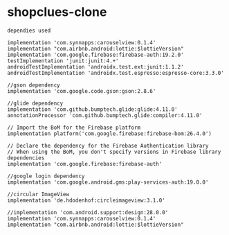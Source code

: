 # shopclues-clone
    dependies used
    
    implementation 'com.synnapps:carouselview:0.1.4'
    implementation "com.airbnb.android:lottie:$lottieVersion"
    implementation 'com.google.firebase:firebase-auth:19.2.0'
    testImplementation 'junit:junit:4.+'
    androidTestImplementation 'androidx.test.ext:junit:1.1.2'
    androidTestImplementation 'androidx.test.espresso:espresso-core:3.3.0'

    //gson dependency
    implementation 'com.google.code.gson:gson:2.8.6'
    
    //glide dependency
    implementation 'com.github.bumptech.glide:glide:4.11.0'
    annotationProcessor 'com.github.bumptech.glide:compiler:4.11.0'

    // Import the BoM for the Firebase platform
    implementation platform('com.google.firebase:firebase-bom:26.4.0')

    // Declare the dependency for the Firebase Authentication library
    // When using the BoM, you don't specify versions in Firebase library dependencies
    implementation 'com.google.firebase:firebase-auth'

    //google login dependency
    implementation 'com.google.android.gms:play-services-auth:19.0.0'

    //circular ImageView
    implementation 'de.hdodenhof:circleimageview:3.1.0'

    //implementation 'com.android.support:design:28.0.0'
    implementation 'com.synnapps:carouselview:0.1.4'
    implementation "com.airbnb.android:lottie:$lottieVersion"

